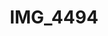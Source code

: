 ---
pid: '171'
layout: photos
title: IMG_4494
filename: IMG_4494.jpg
caption: 
previous_pid: '170'
next_pid: '172'
permalink: "/photos/171.html"
---